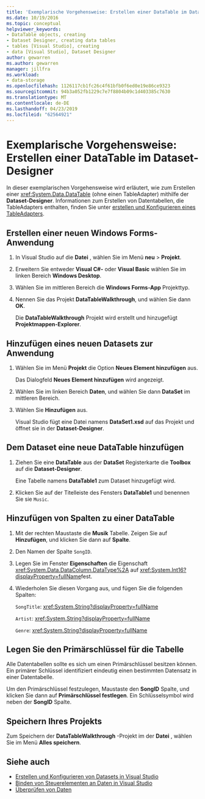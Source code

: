 ```yaml
---
title: 'Exemplarische Vorgehensweise: Erstellen einer DataTable im Dataset-Designer'
ms.date: 10/19/2016
ms.topic: conceptual
helpviewer_keywords:
- DataTable objects, creating
- Dataset Designer, creating data tables
- tables [Visual Studio], creating
- data [Visual Studio], Dataset Designer
author: gewarren
ms.author: gewarren
manager: jillfra
ms.workload:
- data-storage
ms.openlocfilehash: 1126117cb1fc26c4f61bfb0f6ed0e19e86ce9323
ms.sourcegitcommit: 94b3a052fb1229c7e7f8804b09c1d403385c7630
ms.translationtype: MT
ms.contentlocale: de-DE
ms.lasthandoff: 04/23/2019
ms.locfileid: "62564921"
---
```

# <a name="walkthrough-create-a-datatable-in-the-dataset-designer"></a>Exemplarische Vorgehensweise: Erstellen einer DataTable im Dataset-Designer

In dieser exemplarischen Vorgehensweise wird erläutert, wie zum Erstellen einer <xref:System.Data.DataTable> (ohne einen TableAdapter) mithilfe der **Dataset-Designer**. Informationen zum Erstellen von Datentabellen, die TableAdapters enthalten, finden Sie unter [erstellen und Konfigurieren eines TableAdapters](../data-tools/create-and-configure-tableadapters.md).

## <a name="create-a-new-windows-forms-application"></a>Erstellen einer neuen Windows Forms-Anwendung

1. In Visual Studio auf die **Datei** , wählen Sie im Menü **neu** > **Projekt**.

2. Erweitern Sie entweder **Visual C#-** oder **Visual Basic** wählen Sie im linken Bereich **Windows Desktop**.

3. Wählen Sie im mittleren Bereich die **Windows Forms-App** Projekttyp.

4. Nennen Sie das Projekt **DataTableWalkthrough**, und wählen Sie dann **OK**.

     Die **DataTableWalkthrough** Projekt wird erstellt und hinzugefügt **Projektmappen-Explorer**.

## <a name="add-a-new-dataset-to-the-application"></a>Hinzufügen eines neuen Datasets zur Anwendung

1. Wählen Sie im Menü **Projekt** die Option **Neues Element hinzufügen** aus.

     Das Dialogfeld **Neues Element hinzufügen** wird angezeigt.

2. Wählen Sie im linken Bereich **Daten**, und wählen Sie dann **DataSet** im mittleren Bereich.

3. Wählen Sie **Hinzufügen** aus.

     Visual Studio fügt eine Datei namens **DataSet1.xsd** auf das Projekt und öffnet sie in der **Dataset-Designer**.

## <a name="add-a-new-datatable-to-the-dataset"></a>Dem Dataset eine neue DataTable hinzufügen

1. Ziehen Sie eine **DataTable** aus der **DataSet** Registerkarte die **Toolbox** auf die **Dataset-Designer**.

     Eine Tabelle namens **DataTable1** zum Dataset hinzugefügt wird.

2. Klicken Sie auf der Titelleiste des Fensters **DataTable1** und benennen Sie sie `Music`.

## <a name="add-columns-to-the-datatable"></a>Hinzufügen von Spalten zu einer DataTable

1. Mit der rechten Maustaste die **Musik** Tabelle. Zeigen Sie auf **Hinzufügen**, und klicken Sie dann auf **Spalte**.

2. Den Namen der Spalte `SongID`.

3. Legen Sie im Fenster **Eigenschaften** die Eigenschaft <xref:System.Data.DataColumn.DataType%2A> auf <xref:System.Int16?displayProperty=fullName>fest.

4. Wiederholen Sie diesen Vorgang aus, und fügen Sie die folgenden Spalten:

     `SongTitle`: <xref:System.String?displayProperty=fullName>

     `Artist`: <xref:System.String?displayProperty=fullName>

     `Genre`: <xref:System.String?displayProperty=fullName>

## <a name="set-the-primary-key-for-the-table"></a>Legen Sie den Primärschlüssel für die Tabelle

Alle Datentabellen sollte es sich um einen Primärschlüssel besitzen können. Ein primärer Schlüssel identifiziert eindeutig einen bestimmten Datensatz in einer Datentabelle.

Um den Primärschlüssel festzulegen, Maustaste den **SongID** Spalte, und klicken Sie dann auf **Primärschlüssel festlegen**. Ein Schlüsselsymbol wird neben der **SongID** Spalte.

## <a name="save-your-project"></a>Speichern Ihres Projekts

Zum Speichern der **DataTableWalkthrough** -Projekt im der **Datei** , wählen Sie im Menü **Alles speichern**.

## <a name="see-also"></a>Siehe auch

- [Erstellen und Konfigurieren von Datasets in Visual Studio](../data-tools/create-and-configure-datasets-in-visual-studio.md)
- [Binden von Steuerelementen an Daten in Visual Studio](../data-tools/bind-controls-to-data-in-visual-studio.md)
- [Überprüfen von Daten](../data-tools/validate-data-in-datasets.md)